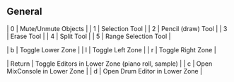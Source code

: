 ## General

| 0 | Mute/Unmute Objects  |
| 1 | Selection Tool       |
| 2 | Pencil (draw) Tool   |
| 3 | Erase Tool           |
| 4 | Split Tool           |
| 5 | Range Selection Tool |

| b | Toggle Lower Zone |
| l | Toggle Left Zone  |
| r | Toggle Right Zone |

| Return | Toggle Editors in Lower Zone (piano roll, sample) |
| c      | Open MixConsole in Lower Zone                     |
| d      | Open Drum Editor in Lower Zone                    |
